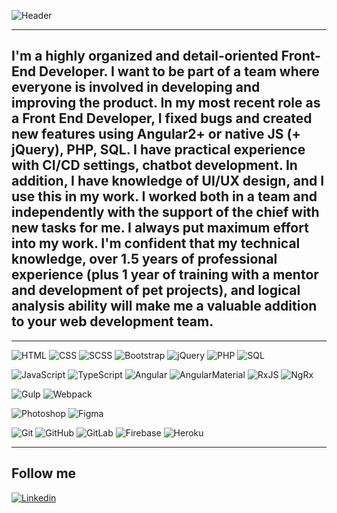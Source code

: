 ![Header](https://github.com/OlhaKobylianskaAlex/information/blob/main/assets/bg.png)

<hr>

## I'm a highly organized and detail-oriented Front-End Developer. I want to be part of a team where everyone is involved in developing and improving the product. In my most recent role as a Front End Developer, I fixed bugs and created new features using Angular2+ or native JS (+ jQuery), PHP, SQL. I have practical experience with CI/CD settings, chatbot development. In addition, I have knowledge of UI/UX design, and I use this in my work. I worked both in a team and independently with the support of the chief with new tasks for me. I always put maximum effort into my work. I'm confident that my technical knowledge, over 1.5 years of professional experience (plus 1 year of training with a mentor and development of pet projects), and logical analysis ability will make me a valuable addition to your web development team.

<hr>

![HTML](https://img.shields.io/badge/-HTML-000000?style=for-the-badge&logo=html5)
![CSS](https://img.shields.io/badge/-CSS-000000?style=for-the-badge&logo=css3)
![SCSS](https://img.shields.io/badge/-scss-000000?style=for-the-badge)
![Bootstrap](https://img.shields.io/badge/-bootstrap-000000?style=for-the-badge&logo=bootstrap)
![jQuery](https://img.shields.io/badge/-jquery-000000?style=for-the-badge&logo=jquery)
![PHP](https://img.shields.io/badge/-php-000000?style=for-the-badge&logo=php)
![SQL](https://img.shields.io/badge/-sql-000000?style=for-the-badge&logo=sql)

![JavaScript](https://img.shields.io/badge/-javascript-000000?style=for-the-badge&logo=javascript)
![TypeScript](https://img.shields.io/badge/-typescript-000000?style=for-the-badge&logo=typescript)
![Angular](https://img.shields.io/badge/-angular-000000?style=for-the-badge&logo=angular)
![AngularMaterial](https://img.shields.io/badge/Angular-Material-000000?style=for-the-badge&logo=angular)
![RxJS](https://img.shields.io/badge/-rxjs-000000?style=for-the-badge&logo=rxjs)
![NgRx](https://img.shields.io/badge/-ngrx-000000?style=for-the-badge&logo=ngrx)

![Gulp](https://img.shields.io/badge/-gulp-000000?style=for-the-badge&logo=gulp)
![Webpack](https://img.shields.io/badge/-webpack-000000?style=for-the-badge&logo=webpack)

![Photoshop](https://img.shields.io/badge/-photoshop-000000?style=for-the-badge&logo=adobephotoshop)
![Figma](https://img.shields.io/badge/-figma-000000?style=for-the-badge&logo=figma)

![Git](https://img.shields.io/badge/-git-000000?style=for-the-badge&logo=git)
![GitHub](https://img.shields.io/badge/-github-000000?style=for-the-badge&logo=github)
![GitLab](https://img.shields.io/badge/-gitlab-000000?style=for-the-badge&logo=gitlab)
![Firebase](https://img.shields.io/badge/-firebase-000000?style=for-the-badge&logo=firebase)
![Heroku](https://img.shields.io/badge/-heroku-000000?style=for-the-badge&logo=heroku)

<hr>

## Follow me

[![Linkedin](https://img.shields.io/badge/-linkedin-000000?style=for-the-badge&logo=linkedin&logoColor=007BB6)](https://www.linkedin.com/in/olha-kobylianska-0482a8237/)
